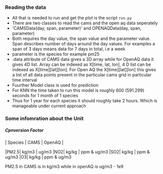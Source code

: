 ### Reading the data

- All that is needed to run and get the plot is the script ```run.py```
- There are two classes to read the cams and the open aq data seperately
- 'CAMSData(day, span, parameter)' and OPENAQData(day, span, parameter)
-  Both requires the day value, the span value and the parameter value. Span describes number of days around the day values. For examples a span of 3 days means data for 7 days in total, i.e a week
- parameter is the species for example pm25
- .data attribute of CAMS data gives a 3D array while for OpenAQ data it gives 4D list. Array can be indexed as X[time, lat, lon], 4 D list can be indexed as X[time][lat][lon]. For Open AQ the X[time][lat][lon] this gives a list of all data points present in the particular cams grid in particular time interval
- Fuurther Model class is used for prediction 
- For KNN the time taken to run this model is roughly 600 (591.299) seconds for 1 month of 1 species 
- Thus for 1 year for each species it should roughly take 2 hours. Which is manageable under current approach

### Some infomration about the Unit

##### Cpnversion Factor

| Species | CAMS | OpenAQ |

|PM2.5| kg/m3 | ug/m3
|NO2| kg/kg | ppm & ug/m3
|SO2| kg/kg | ppm & ug/m3
|O3| kg/kg | ppm & ug/m3

PM2.5 in CAMS is in kg/m3 while in openAQ is ug/m3 - 1e9

